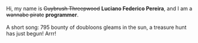 Hi, my name is ~~Guybrush Threepwood~~ **Luciano Federico Pereira**, and I am a ~~wannabe pirate~~ **programmer**.<br><br>A short song: 795 bounty of doubloons gleams in the sun, a treasure hunt has just begun! Arrr!
